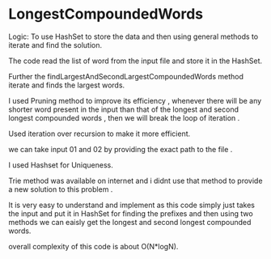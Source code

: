 # LongestCompoundedWords
Logic: To use HashSet to store the data and then using general methods to iterate and find the solution.

The code read the list of word from the input file and store it in the HashSet.

Further the findLargestAndSecondLargestCompoundedWords method iterate and finds the largest words.

I used Pruning method to improve its efficiency , whenever there will be any shorter word present in the input than that of the longest and second longest compounded words , then we will break the loop of iteration .

Used iteration over recursion to make it more efficient.


we can take input 01 and 02 by providing the exact path to the file .

I used Hashset for Uniqueness.

Trie method was available on internet and i didnt use that method to provide a new solution to this problem .

It is very easy to understand and implement as this code simply just takes the input and put it in HashSet for finding the prefixes and then using two methods we can eaisly get the longest and second longest compounded words.

overall complexity of this code is about O(N*logN).
